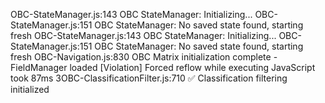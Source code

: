 OBC-StateManager.js:143 OBC StateManager: Initializing...
OBC-StateManager.js:151 OBC StateManager: No saved state found, starting fresh
OBC-StateManager.js:143 OBC StateManager: Initializing...
OBC-StateManager.js:151 OBC StateManager: No saved state found, starting fresh
OBC-Navigation.js:830 OBC Matrix initialization complete - FieldManager loaded
[Violation] Forced reflow while executing JavaScript took 87ms
3OBC-ClassificationFilter.js:710 ✅ Classification filtering initialized